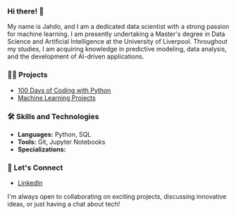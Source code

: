 ### Hi there! 👋

My name is Jahdo, and I am a dedicated data scientist with a strong passion for machine learning. I am presently undertaking a Master's degree in Data Science and Artificial Intelligence at the University of Liverpool. Throughout my studies, I am acquiring knowledge in predictive modeling, data analysis, and the development of AI-driven applications.

### 👷🏾 Projects

- [100 Days of Coding with Python](https://github.com/GammaCodes/100-Days-Of-Coding-With-Python)
- [Machine Learning Projects](https://github.com/GammaCodes/Machine-Learning-Projects)


### 🛠 Skills and Technologies

- **Languages:** Python, SQL
- **Tools:** Git, Jupyter Notebooks
- **Specializations:**

### 🤝 Let's Connect

- [LinkedIn](https://www.linkedin.com/in/jahdo-vanterpool/)

I'm always open to collaborating on exciting projects, discussing innovative ideas, or just having a chat about tech!



